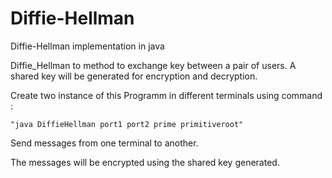 # Diffie-Hellman
Diffie-Hellman implementation in java


Diffie_Hellman to method to exchange key between a pair of users.
A shared key will be generated for encryption and decryption.

Create two instance of this Programm in different terminals using command :

    "java DiffieHellman port1 port2 prime primitiveroot"

Send messages from one terminal to another.

The messages will be encrypted using the shared key generated.

